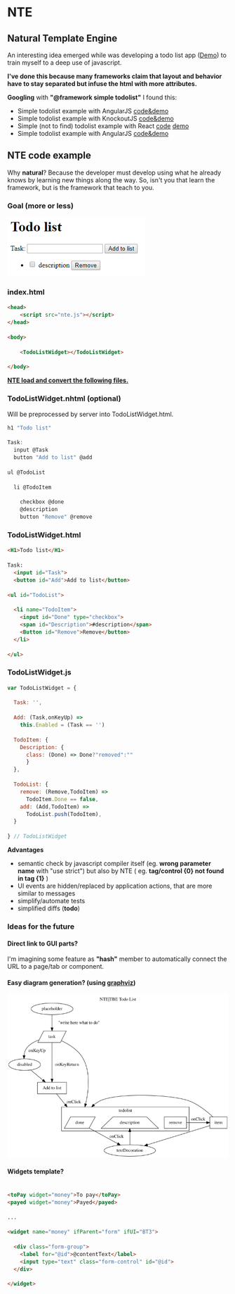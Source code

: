# NTE
## Natural Template Engine

An interesting idea emerged while was developing a todo list app ([Demo](https://zonafets.github.io/NTE/src/TodoListExample/todoapp.html)) to train myself to a deep use of javascript.

**I've done this because many frameworks claim that layout and behavior have to stay separated but infuse the html with more attributes.**

**Googling** with **"@framework simple todolist"** I found this:

- Simple todolist example with AngularJS [code&demo](http://embed.plnkr.co/ZiVJbCeX4GDgC1kMjnUB/)
- Simple todolist example with KnockoutJS [code&demo](http://jsfiddle.net/icoxfog417/sujqa/)
- Simple (not to find) todolist example with React [code](https://github.com/christiannwamba/scotch-react-todo/blob/master/src/index.jsx) [demo](https://codepen.io/codebeast/full/PzVyRm)
- Simple todolist example with AngularJS [code&demo](http://embed.plnkr.co/ZiVJbCeX4GDgC1kMjnUB/)

## NTE code example

Why **natural**? Because the developer must develop using what he already knows by learning new things along the way. So, isn't you that learn the framework, but is the framework that teach to you.

### Goal (more or less)
![flowchar](imgs/TodoListWidget.png)

### index.html

```html
<head>
	<script src="nte.js"></script>
</head>

<body>

	<TodoListWidget></TodoListWidget>
	
</body>
```

**<u>NTE load and convert the following files.</u>**

### TodoListWidget.nhtml (optional)

Will be preprocessed by server into TodoListWidget.html.

```js
h1 "Todo list" 

Task:
  input @Task 
  button "Add to list" @add

ul @TodoList

  li @TodoItem

    checkbox @done 
    @description 
    button "Remove" @remove
```

### **TodoListWidget**.html

```html
<H1>Todo list</H1>

Task:
  <input id="Task"> 
  <button id="Add">Add to list</button>

<ul id="TodoList">

  <li name="TodoItem">
    <input id="Done" type="checkbox">
    <span id="Description">#description</span>
    <Button id="Remove">Remove</button>
  </li>

</ul>
```

### TodoListWidget.js 
```javascript
var TodoListWidget = {

  Task: '',
    
  Add: (Task,onKeyUp) => 
    this.Enabled = (Task == '')

  TodoItem: {
    Description: {
	  class: (Done) => Done?"removed":""
      }
  },
	
  TodoList: {
    remove: (Remove,TodoItem) => 
      TodoItem.Done == false,
    add: (Add,TodoItem) => 
      TodoList.push(TodoItem),
  }
	
} // TodoListWidget
```

**Advantages**

- semantic check by javascript compiler itself (eg. __wrong parameter name__ with "use strict") but also by NTE ( eg. __tag/control {0} not found in tag {1}__ )
- UI events are hidden/replaced by application actions, that are more similar to messages
- simplify/automate tests 
- simplified diffs (**todo**)

### Ideas for the future

#### Direct link to GUI parts?

I'm imagining some feature as **"hash"** member to automatically connect the URL to a page/tab or component.

#### Easy diagram generation? (using [graphviz](https://github.com/zonafets/NTE/blob/master/src/TodoListExample/todoapp.gv))

![flowchar](src/TodoListExample/todoapp.svg)

#### Widgets template?

```html

<toPay widget="money">To pay</toPay>
<payed widget="money">Payed</payed>

...

<widget name="money" ifParent="form" ifUI="BT3">

  <div class="form-group">
    <label for="@id">@contentText</label>
    <input type="text" class="form-control" id="@id">
  </div>
  
</widget>
```